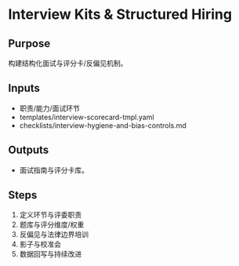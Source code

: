 # Interview Kits & Structured Hiring

## Purpose

构建结构化面试与评分卡/反偏见机制。

## Inputs

- 职责/能力/面试环节
- templates/interview-scorecard-tmpl.yaml
- checklists/interview-hygiene-and-bias-controls.md

## Outputs

- 面试指南与评分卡库。

## Steps

1. 定义环节与评委职责
2. 题库与评分维度/权重
3. 反偏见与法律边界培训
4. 影子与校准会
5. 数据回写与持续改进
